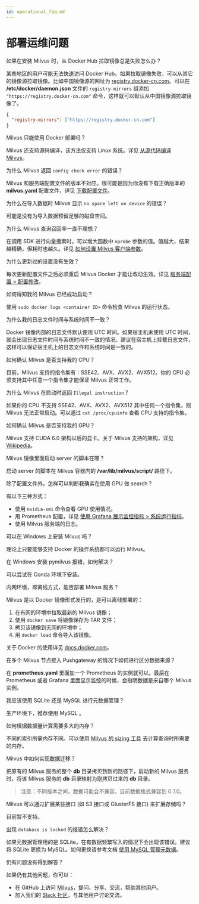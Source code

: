 ```yaml
---
id: operational_faq.md
---
```


# 部署运维问题



<div class="faq-header" id="1">如果在安装 Milvus 时，从 Docker Hub 拉取镜像总是失败怎么办？</div>

某些地区的用户可能无法快速访问 Docker Hub。如果拉取镜像失败，可以从其它的镜像源拉取镜像。比如中国镜像源的网址为 [registry.docker-cn.com](https://registry.docker-cn.com)。可以在 **/etc/docker/daemon.json** 文件的 `registry-mirrors` 组添加 `"https://registry.docker-cn.com"` 命令，这样就可以默认从中国镜像源拉取镜像了。

```json
{
  "registry-mirrors": ["https://registry.docker-cn.com"]
}
```

<div class="faq-header" id="2">Milvus 只能使用 Docker 部署吗？</div>

Milvus 还支持源码编译，该方法仅支持 Linux 系统。详见 [从源代码编译 Milvus](https://github.com/milvus-io/milvus/blob/master/INSTALL.md)。


<div class="faq-header" id="3">为什么 Milvus 返回 <code>config check error</code> 的错误？</div>

Milvus 和服务端配置文件的版本不对应。很可能是因为你没有下载正确版本的**milvus.yaml** 配置文件，详见 [下载配置文件](milvus_docker-cpu.md#下载配置文件)。


<div class="faq-header" id="4">为什么在导入数据时 Milvus 显示 <code>no space left on device</code> 的错误？</div>

可能是没有为导入数据预留足够的磁盘空间。


<div class="faq-header" id="5">为什么 Milvus 查询召回率一直不理想？</div>

在调用 SDK 进行向量搜索时，可以增大函数中 `nprobe` 参数的值。值越大，结果越精确，但耗时也越久。详见 [如何设置 Milvus 客户端参数](https://www.milvus.io/cn/blogs/2020-2-16-api-setting.md)。

<div class="faq-header" id="6">为什么更新过的设置没有生效？</div>

每次更新配置文件之后必须重启 Milvus Docker 才能让改动生效。详见 [服务端配置 > 配置修改](milvus_config.md#配置修改)。

<div class="faq-header" id="7">如何得知我的 Milvus 已经成功启动？</div>

使用 `sudo docker logs <container ID>` 命令检查 Milvus 的运行状态。

<div class="faq-header" id="8">为什么我的日志文件时间与系统时间不一致？</div>

Docker 镜像内部的日志文件默认使用 UTC 时间。如果宿主机未使用 UTC 时间，就会出现日志文件时间与系统时间不一致的情况。建议在宿主机上挂载日志文件，这样可以保证宿主机上的日志文件和系统时间是一致的。

<div class="faq-header" id="9">如何确认 Milvus 是否支持我的 CPU？</div>

目前，Milvus 支持的指令集有：SSE42、AVX、AVX2、AVX512。你的 CPU 必须支持其中任意一个指令集才能保证 Milvus 正常工作。

<div class="faq-header" id="10">为什么 Milvus 在启动时返回 <code>Illegal instruction</code>？</div>

如果你的 CPU 不支持 SSE42、AVX、AVX2、AVX512 其中任何一个指令集，则 Milvus 无法正常启动。可以通过 `cat /proc/cpuinfo` 查看 CPU 支持的指令集。


<div class="faq-header" id="11">如何确认 Milvus 是否支持我的 GPU？</div>

Milvus 支持 CUDA 6.0 架构以后的显卡。关于 Milvus 支持的架构，详见 [Wikipedia](https://en.wikipedia.org/wiki/CUDA)。

<div class="faq-header" id="12">Milvus 镜像里面启动 server 的脚本在哪？</div>

启动 server 的脚本在 Milvus 容器内的 **/var/lib/milvus/script/** 路径下。

<div class="faq-header" id="13">除了配置文件外，怎样可以判断我确实在使用 GPU 做 search？</div>

有以下三种方式：

- 使用 `nvidia-smi` 命令查看 GPU 使用情况。
- 用 Prometheus 配置，详见 [使用 Grafana 展示监控指标 > 系统运行指标](setup_grafana.md#系统运行指标)。
- 使用 Milvus 服务端的日志。

<div class="faq-header" id="14">可以在 Windows 上安装 Milvus 吗？</div>

理论上只要能够支持 Docker 的操作系统都可以运行 Milvus。

<div class="faq-header" id="15">在 Windows 安装 pymilvus 报错，如何解决？</div>

可以尝试在 Conda 环境下安装。

<div class="faq-header" id="16">内网环境，即离线方式，能否部署 Milvus 服务？</div>

Milvus 是以 Docker 镜像形式发行的，是可以离线部署的：

1. 在有网的环境中拉取最新的 Milvus 镜像；
2. 使用 `docker save` 将镜像保存为 TAR 文件；
3. 拷贝该镜像到无网的环境中；
4. 用 `docker load` 命令导入该镜像。

关于 Docker 的使用详见 [docs.docker.com](https://docs.docker.com)。

<div class="faq-header" id="17">在多个 Milvus 节点接入 Pushgateway 的情况下如何进行区分数据来源？</div>

在 **prometheus.yaml** 里面加一个 Prometheus 的实例就可以。最后在 Prometheus 或者 Grafana 里面显示监控的时候，会指明数据是来自哪个 Milvus 实例。

<div class="faq-header" id="18">我应该使用 SQLite 还是 MySQL 进行元数据管理？</div>

生产环境下，推荐使用 MySQL 。

<div class="faq-header" id="19">如何根据数据量计算需要多大的内存？</div>

不同的索引所需内存不同。可以使用 [Milvus 的 sizing 工具](https://milvus.io/tools/sizing) 去计算查询时所需要的内存。

<div class="faq-header" id="20">Milvus 中如何实现数据迁移？</div>

把原有的 Milvus 服务的整个 **db** 目录拷贝到新的路径下，启动新的 Milvus 服务时，将该 Milvus 服务的 **db** 目录映射为刚拷贝过来的 **db** 目录。
> 注意：不同版本之间，数据可能会不兼容。目前数据格式兼容到 0.7.0。

<div class="faq-header" id="21">Milvus 可以通过扩展某些接口 (如 S3 接口或 GlusterFS 接口) 来扩展存储吗？</div>

目前暂不支持。

<div class="faq-header" id="22">出现 <code>database is locked</code> 的报错怎么解决？</div>

如果元数据管理用的是 SQLite，在有数据频繁写入的情况下会出现该错误。建议将 SQLite 更换为 MySQL。如何更换请参考文档 [使用 MySQL 管理元数据](data_manage.md)。



<div class="faq-header" id="23">仍有问题没有得到解答？</div>

如果仍有其他问题，你可以：

- 在 GitHub 上访问 [Milvus](https://github.com/milvus-io/milvus/issues)，提问、分享、交流，帮助其他用户。
- 加入我们的 [Slack 社区](https://join.slack.com/t/milvusio/shared_invite/enQtNzY1OTQ0NDI3NjMzLWNmYmM1NmNjOTQ5MGI5NDhhYmRhMGU5M2NhNzhhMDMzY2MzNDdlYjM5ODQ5MmE3ODFlYzU3YjJkNmVlNDQ2ZTk)，与其他用户讨论交流。
